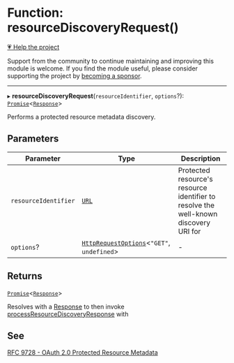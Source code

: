 # Function: resourceDiscoveryRequest()

[💗 Help the project](https://github.com/sponsors/panva)

Support from the community to continue maintaining and improving this module is welcome. If you find the module useful, please consider supporting the project by [becoming a sponsor](https://github.com/sponsors/panva).

***

▸ **resourceDiscoveryRequest**(`resourceIdentifier`, `options`?): [`Promise`](https://developer.mozilla.org/docs/Web/JavaScript/Reference/Global_Objects/Promise)\<[`Response`](https://developer.mozilla.org/docs/Web/API/Response)\>

Performs a protected resource metadata discovery.

## Parameters

| Parameter | Type | Description |
| ------ | ------ | ------ |
| `resourceIdentifier` | [`URL`](https://developer.mozilla.org/docs/Web/API/URL) | Protected resource's resource identifier to resolve the well-known discovery URI for |
| `options`? | [`HttpRequestOptions`](../interfaces/HttpRequestOptions.md)\<`"GET"`, `undefined`\> | - |

## Returns

[`Promise`](https://developer.mozilla.org/docs/Web/JavaScript/Reference/Global_Objects/Promise)\<[`Response`](https://developer.mozilla.org/docs/Web/API/Response)\>

Resolves with a [Response](https://developer.mozilla.org/docs/Web/API/Response) to then invoke [processResourceDiscoveryResponse](processResourceDiscoveryResponse.md)
  with

## See

[RFC 9728 - OAuth 2.0 Protected Resource Metadata](https://www.rfc-editor.org/rfc/rfc9728.html#name-protected-resource-metadata-)

